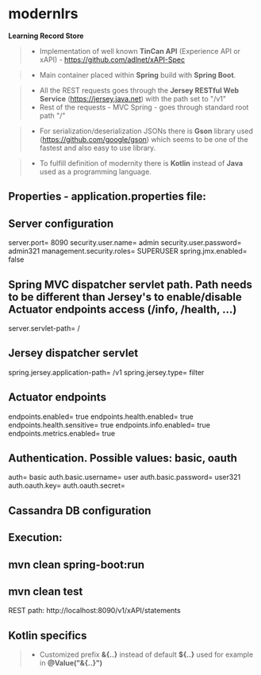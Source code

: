 # modernlrs
**Learning Record Store**

> - Implementation of well known **TinCan API** (Experience API or xAPI) - https://github.com/adlnet/xAPI-Spec

> - Main container placed within **Spring** build with **Spring Boot**.

> - All the REST requests goes through the **Jersey RESTful Web Service** (https://jersey.java.net) with the path set to "/v1"
> - Rest of the requests - MVC Spring - goes through standard root path "/"

> - For serialization/deserialization JSONs there is **Gson** library used (https://github.com/google/gson) which seems to be one of the fastest and also easy to use library.

> - To fulfill definition of modernity there is **Kotlin** instead of **Java** used as a programming language.

Properties - **application.properties** file:
-------------

## Server configuration

server.port= 8090
security.user.name= admin
security.user.password= admin321
management.security.roles= SUPERUSER
spring.jmx.enabled= false

## Spring MVC dispatcher servlet path. Path needs to be different than Jersey's to enable/disable Actuator endpoints access (/info, /health, ...)
server.servlet-path= /
## Jersey dispatcher servlet
spring.jersey.application-path= /v1
spring.jersey.type= filter

## Actuator endpoints
endpoints.enabled= true
endpoints.health.enabled= true
endpoints.health.sensitive= true
endpoints.info.enabled= true
endpoints.metrics.enabled= true

## Authentication. Possible values: basic, oauth
auth= basic
auth.basic.username= user
auth.basic.password= user321
auth.oauth.key=
auth.oauth.secret=

## Cassandra DB configuration


Execution:
-------------

## mvn clean spring-boot:run

## mvn clean test

REST path: http://localhost:8090/v1/xAPI/statements

Kotlin specifics
--------------
> - Customized prefix **&{..}** instead of default **${..}** used for example in **@Value("&{..}")**
